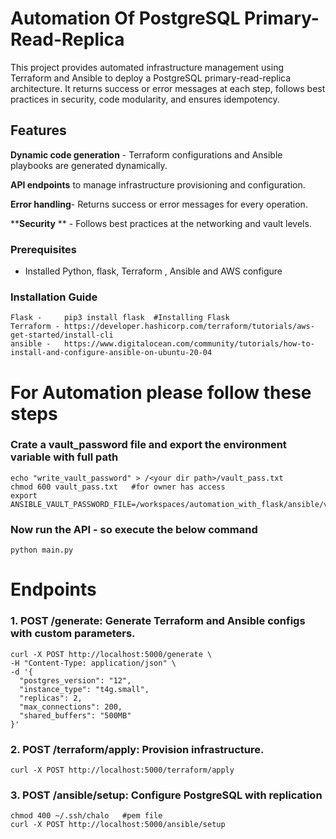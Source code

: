 # Automation Of PostgreSQL Primary-Read-Replica 

This project provides automated infrastructure management using Terraform and Ansible to deploy a PostgreSQL primary-read-replica architecture. It returns success or error messages at each step, follows best practices in security, code modularity, and ensures idempotency.


## Features
**Dynamic code generation** -  Terraform configurations and Ansible playbooks are generated dynamically.

**API endpoints**  to manage infrastructure provisioning and configuration.

****Error handling****-  Returns success or error messages for every operation.

****Security** ** - Follows best practices at the networking and vault levels.

### Prerequisites
- Installed Python, flask, Terraform , Ansible and AWS configure 

### Installation Guide
```
Flask -     pip3 install flask  #Installing Flask
Terraform - https://developer.hashicorp.com/terraform/tutorials/aws-get-started/install-cli 
ansible -   https://www.digitalocean.com/community/tutorials/how-to-install-and-configure-ansible-on-ubuntu-20-04
```

# For Automation please follow these steps
### Crate a vault_password file and export the environment variable with full path 
```
echo "write_vault_password" > /<your dir path>/vault_pass.txt
chmod 600 vault_pass.txt   #for owner has access
export ANSIBLE_VAULT_PASSWORD_FILE=/workspaces/automation_with_flask/ansible/vault_pass.txt
```

### Now run the API -  so execute the below command

```
python main.py
```

# Endpoints 
### 1. POST /generate: Generate Terraform and Ansible configs with custom parameters.
```
curl -X POST http://localhost:5000/generate \
-H "Content-Type: application/json" \
-d '{
  "postgres_version": "12",
  "instance_type": "t4g.small",
  "replicas": 2,
  "max_connections": 200,
  "shared_buffers": "500MB"
}'
```

### 2. POST /terraform/apply: Provision infrastructure.
```
curl -X POST http://localhost:5000/terraform/apply
```

### 3. POST /ansible/setup: Configure PostgreSQL with replication
```
chmod 400 ~/.ssh/chalo   #pem file
curl -X POST http://localhost:5000/ansible/setup
```
